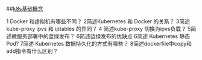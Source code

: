 ##[k8s基础概念](https://www.cnblogs.com/ZhuChangwu/p/16441181.html)

1 Docker 和虛拟机有哪些不同？
2简述Kubernetes 和 Docker 的关系？
3简述kube-proxy ipvs 和 iptables 的异同？
4 简述kube-proxy 切换为ipvs负载？
5简述微服务部署中的蓝绿发布？
6简述蓝绿发布的优缺点
6简述 Kubernetes 静态 Pod?
7简述 Kubernetes 数据持久化的方式有哪些？
8简述dockerfile中copy和add指令有什么区别？
